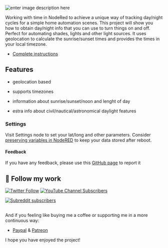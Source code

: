 ![enter image description here](https://notenoughtech.com/wp-content/uploads/2019/02/maxresdefault-5.jpg)

Working with time in NodeRed to achieve a unique way of tracking day/night cycles for a simple home automation scenes. This project will show you how to obtain day/night info that you can use to turn things on and off. Perfect for automating shades, lights and other light sources. It uses geolocation to calculate the sunrise/sunset times and provides the times in your local timezone.  

- [Complete instructions](https://notenoughtech.com/home-automation/nodered-sun-and-time/)  

## Features

  

- geolocation based

- supports timezones

- information about sunrise/sunset/noon and lenght of day

- estra info about civil/nautical/astronomical daylight features

### Settings
Visit Settings node to set your lat/long and other parameters. Consider [preserving variables in NodeRED](https://notenoughtech.com/home-automation/preserving-variables-in-nodered/) to keep your data stored after reboot.

#### Feedback

  

If you have any feedback, please use this [GitHub page](https://github.com/notenoughtech/NodeRED-Projects/tree/master/Tracking%20daylight%20in%20NodeRED) to report it



## 🔗 Follow my work

[![Twitter Follow](https://img.shields.io/twitter/follow/notenoughtech?label=%40notenoughtech&logo=twitter&style=for-the-badge)](https://twitter.com/NotEnoughTECH) [![YouTube Channel Subscribers](https://img.shields.io/youtube/channel/subscribers/UC7V__uBIaZotHn_smHJShGQ?label=NotEnoughTech&logo=YouTube&logoColor=red&style=for-the-badge)](https://www.youtube.com/channel/UC7V__uBIaZotHn_smHJShGQ)

[![Subreddit subscribers](https://img.shields.io/reddit/subreddit-subscribers/not_enough_tech?logo=reddit&logoColor=white&style=for-the-badge)](https://www.reddit.com/r/Not_Enough_Tech/)
##
And if you feeling like buying me a coffee or supporting me in a more continuous way:

  

- [Paypal](https://www.paypal.me/notenoughtech) & [Patreon](https://www.patreon.com/NotEnoughTECH)

  

I hope you have enjoyed the project!